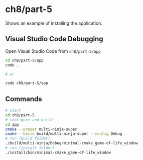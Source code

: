 # ch8/part-5

Shows an example of installing the application.

## Visual Studio Code Debugging

Open Visual Studio Code from `ch8/part-5/app`

```bash
cd ch8/part-5/app
code .

# or

code ch8/part-5/app
```

## Commands

```bash
# start
cd ch8/part-5
# configure and build
cd app
cmake --preset multi-ninja-super
cmake --build build/multi-ninja-super --config Debug
# run (build folder)
./build/multi-ninja/Debug/minimal-cmake_game-of-life_window
# run (install folder)
./install/bin/minimal-cmake_game-of-life_window
```
